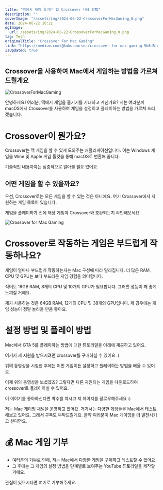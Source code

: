 ```yaml
---
title: "맥에서 게임 즐기는 법 Crossover 사용 방법"
description: ""
coverImage: "/assets/img/2024-06-22-CrossoverForMacGaming_0.png"
date: 2024-06-22 16:21
ogImage: 
  url: /assets/img/2024-06-22-CrossoverForMacGaming_0.png
tag: Tech
originalTitle: "Crossover For Mac Gaming"
link: "https://medium.com/@kukucourses/crossover-for-mac-gaming-5b6d8fc6cd52"
isUpdated: true
---
```






## Crossover을 사용하여 Mac에서 게임하는 방법을 가르쳐 드릴게요

![CrossoverForMacGaming](/assets/img/2024-06-22-CrossoverForMacGaming_0.png)

안녕하세요! 여러분, 맥에서 게임을 즐기기를 기대하고 계신가요? 저는 여러분께 macOS에서 Crossover를 사용하여 게임을 설정하고 플레이하는 방법을 가르쳐 드리겠습니다.

# Crossover이 뭔가요?

<div class="content-ad"></div>

Crossover는 맥 게임을 할 수 있게 도와주는 애플리케이션입니다. 이는 Windows 게임을 Wine 및 Apple 게임 툴킷을 통해 macOS로 변환해 줍니다.

기술적인 내용까지는 심층적으로 알아볼 필요 없어요.

## 어떤 게임을 할 수 있을까요?

우선, Crossover로는 모든 게임을 할 수 있는 것은 아니에요. 여기 Crossover에서 지원하는 게임 목록이 있습니다.

<div class="content-ad"></div>

게임을 플레이하기 전에 해당 게임이 Crossover와 호환되는지 확인해보세요.

![Crossover for Mac Gaming](/assets/img/2024-06-22-CrossoverForMacGaming_1.png)

# Crossover로 작동하는 게임은 부드럽게 작동하나요?

게임이 얼마나 부드럽게 작동하는지는 Mac 구성에 따라 달라집니다. 더 많은 RAM, CPU 및 GPU는 보다 부드러운 게임 경험을 의미합니다.

<div class="content-ad"></div>

적어도 16GB RAM, 8개의 CPU 및 10개의 GPU가 필요합니다. 그러면 성능이 꽤 좋게 느껴질 거에요.

제가 사용하는 것은 64GB RAM, 12개의 CPU 및 38개의 GPU입니다. 제 경우에는 게임 성능이 정말 놀라울 만큼 좋아요.

# 설정 방법 및 플레이 방법

Mac에서 GTA 5를 플레이하는 방법에 대한 튜토리얼을 아래에 제공하고 있어요.

<div class="content-ad"></div>

여기서 제 지원을 받으시려면 crossover를 구매하실 수 있어요 :)

위의 동영상을 시청한 후에는 어떤 게임이든 설정하고 플레이하는 방법을 배울 수 있어요.

이제 위의 동영상을 보셨겠죠? 그렇다면 다른 지원되는 게임을 다운로드하여 crossover로 플레이하실 수 있어요.

이 이야기를 좋아하신다면 박수를 치시고 제 페이지를 팔로우해주세요 :)

<div class="content-ad"></div>

저는 Mac 게이밍 채널을 운영하고 있어요. 거기서는 다양한 게임들을 Mac에서 테스트해보고 있어요. 그래서 구독도 부탁드릴게요. 만약 여러분이 Mac 게이밍을 더 발전시키고 싶다면요.

# 💰 Mac 게임 기부

- 여러분의 기부로 인해, 저는 Mac에서 다양한 게임을 구매하고 테스트할 수 있어요.
- 그 후에는 그 게임의 설정 방법을 단계별로 보여주는 YouTube 튜토리얼을 제작할 거에요.

관심이 있으시다면 여기로 기부해주세요.